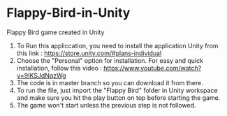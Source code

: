 # Flappy-Bird-in-Unity
Flappy Bird game created in Unity

1. To Run this appliccation, you need to install the application Unity from this link : https://store.unity.com/#plans-individual
2. Choose the "Personal" option for installation. For easy and quick installation, follow this video : https://www.youtube.com/watch?v=9IKSJdNqzWg
3. The code is in master branch so you can download it from there.
4. To run the file, just import the "Flappy Bird" folder in Unity workspace and make sure you hit the play button on top before starting the game.
5. The game won't start unless the previous step is not followed.
